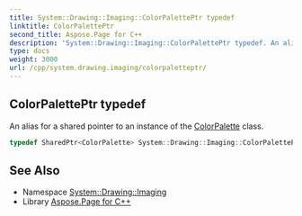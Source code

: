 ```yaml
---
title: System::Drawing::Imaging::ColorPalettePtr typedef
linktitle: ColorPalettePtr
second_title: Aspose.Page for C++
description: 'System::Drawing::Imaging::ColorPalettePtr typedef. An alias for a shared pointer to an instance of the ColorPalette class in C++.'
type: docs
weight: 3000
url: /cpp/system.drawing.imaging/colorpaletteptr/
---
```

## ColorPalettePtr typedef


An alias for a shared pointer to an instance of the [ColorPalette](../colorpalette/) class.

```cpp
typedef SharedPtr<ColorPalette> System::Drawing::Imaging::ColorPalettePtr
```

## See Also

* Namespace [System::Drawing::Imaging](../)
* Library [Aspose.Page for C++](../../)
